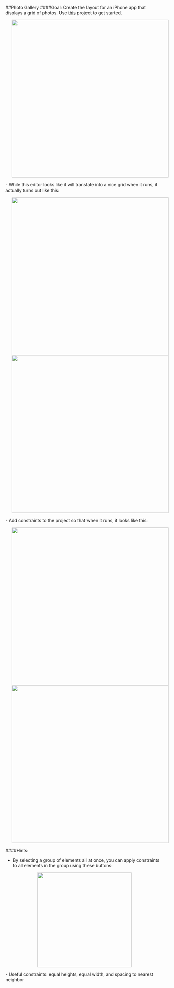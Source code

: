 ##Photo Gallery
####Goal: Create the layout for an iPhone app that displays a grid of photos. Use [this](https://github.com/upperlinecode/intro-to-swift/tree/master/day-4/PhotoGallery) project to get started.

<p align="center">
  <img src="https://github.com/upperlinecode/intro-to-swift/blob/master/day-4/images/photo-gallery-editor.png?raw=true" height="500px" hspace="20">
</p>
- While this editor looks like it will translate into a nice grid when it runs, it actually turns out like this:
<p align="center">
  <img src="https://github.com/upperlinecode/intro-to-swift/blob/master/day-4/images/photo-gallery-iphone-initial.png?raw=true" height="500px" hspace="20">
 <img src="https://github.com/upperlinecode/intro-to-swift/blob/master/day-4/images/photo-gallery-ipad-initial.png?raw=true" height="500px" hspace="20">
</p>
- Add constraints to the project so that when it runs, it looks like this:
<p align="center">
  <img src="https://github.com/upperlinecode/intro-to-swift/blob/master/day-4/images/photo-gallery-iphone-final.png?raw=true" height="500px" hspace="20">
 <img src="https://github.com/upperlinecode/intro-to-swift/blob/master/day-4/images/photo-gallery-ipad-final.png?raw=true" height="500px" hspace="20">
</p>

####Hints:
- By selecting a group of elements all at once, you can apply constraints to all elements in the group using these buttons:
<p align="center">
  <img src="https://github.com/upperlinecode/intro-to-swift/blob/master/day-4/images/constraints-buttons.png?raw=true" height="300px" hspace="20">
</p>
- Useful constraints: equal heights, equal width, and spacing to nearest neighbor
